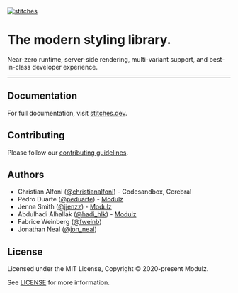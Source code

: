<a href="https://stitches.dev">
  <img alt="stitches" src="https://stitches.dev/social.png" />
</a>

# The modern styling library.

Near-zero runtime, server-side rendering, multi-variant support, and best-in-class developer experience.

---

## Documentation

For full documentation, visit [stitches.dev](https://stitches.dev).

## Contributing


Please follow our [contributing guidelines](./CONTRIBUTING.md).

## Authors

- Christian Alfoni ([@christianalfoni](https://twitter.com/christianalfoni)) - Codesandbox, Cerebral
- Pedro Duarte ([@peduarte](https://twitter.com/peduarte)) - [Modulz](https://modulz.app)
- Jenna Smith ([@jjenzz](https://twitter.com/jjenzz)) - [Modulz](https://modulz.app)
- Abdulhadi Alhallak ([@hadi_hlk](https://twitter.com/hadi_hlk)) - [Modulz](https://modulz.app)
- Fabrice Weinberg ([@fweinb](https://twitter.com/fweinb))
- Jonathan Neal ([@jon_neal](https://twitter.com/jon_neal))

## License

Licensed under the MIT License, Copyright © 2020-present Modulz.

See [LICENSE](./LICENSE.md) for more information.
